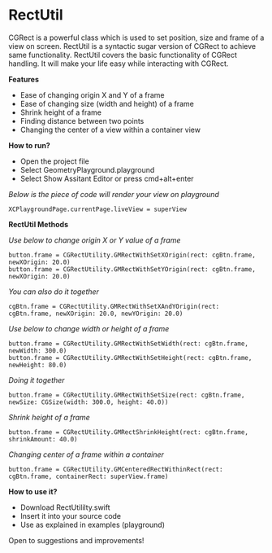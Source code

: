 # RectUtil
CGRect is a powerful class which is used to set position, size and frame of a view on screen. RectUtil is a syntactic sugar version of CGRect to achieve same functionality. RectUtil covers the basic functionality of CGRect handling. It will make your life easy while interacting with CGRect.

**Features**

- Ease of changing origin X and Y of a frame
- Ease of changing size (width and height) of a frame
- Shrink height of a frame
- Finding distance between two points
- Changing the center of a view within a container view

**How to run?**

- Open the project file
- Select GeometryPlayground.playground
- Select Show Assitant Editor or press cmd+alt+enter

*Below is the piece of code will render your view on playground*
```
XCPlaygroundPage.currentPage.liveView = superView
```

**RectUtil Methods**

*Use below to change origin X or Y value of a frame*
```
button.frame = CGRectUtility.GMRectWithSetXOrigin(rect: cgBtn.frame, newXOrigin: 20.0)
button.frame = CGRectUtility.GMRectWithSetYOrigin(rect: cgBtn.frame, newXOrigin: 20.0)
```

*You can also do it together*
```
cgBtn.frame = CGRectUtility.GMRectWithSetXAndYOrigin(rect: cgBtn.frame, newXOrigin: 20.0, newYOrigin: 20.0)
```

*Use below to change width or height of a frame*
```
button.frame = CGRectUtility.GMRectWithSetWidth(rect: cgBtn.frame, newWidth: 300.0)
button.frame = CGRectUtility.GMRectWithSetHeight(rect: cgBtn.frame, newHeight: 80.0)
```

*Doing it together*
```
button.frame = CGRectUtility.GMRectWithSetSize(rect: cgBtn.frame, newSize: CGSize(width: 300.0, height: 40.0))
```

*Shrink height of a frame*
```
button.frame = CGRectUtility.GMRectShrinkHeight(rect: cgBtn.frame, shrinkAmount: 40.0)
```

*Changing center of a frame within a container*
```
button.frame = CGRectUtility.GMCenteredRectWithinRect(rect: cgBtn.frame, containerRect: superView.frame)
```

**How to use it?**

- Download RectUtililty.swift
- Insert it into your source code
- Use as explained in examples (playground)

Open to suggestions and improvements!
